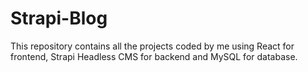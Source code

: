 # Strapi-Blog
This repository contains all the projects coded by me using React for frontend, Strapi Headless CMS for backend and MySQL for database.
